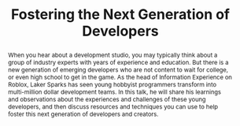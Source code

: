---
title: "Fostering the Next Generation of Developers"
speaker: Laker Sparks
tags: ["Talk", "CascadiaJS 2018", "Laker Sparks"]
abstract: "When you hear about a development studio, you may typically think about a group of industry experts with years of experience and education. But there is a new generation of emerging developers who are not content to wait for college, or even high school to get in the game. As the head of Information Experience on Roblox, Laker Sparks has seen young hobbyist programmers transform into multi-million dollar development teams. In this talk, he will share his learnings and observations about the experiences and challenges of these young developers, and then discuss resources and techniques you can use to help foster this next generation of developers and creators."
ytID: l5XRKT0jWZk
layout: talk
---
